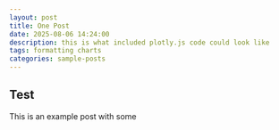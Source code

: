 ```yaml
---
layout: post
title: One Post
date: 2025-08-06 14:24:00
description: this is what included plotly.js code could look like
tags: formatting charts
categories: sample-posts
---
```


## Test

This is an example post with some
